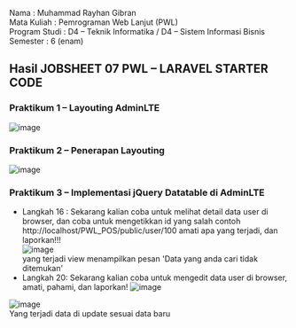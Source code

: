 Nama : Muhammad Rayhan Gibran <br>
Mata Kuliah : Pemrograman Web Lanjut (PWL) <br>
Program Studi : D4 – Teknik Informatika / D4 – Sistem Informasi Bisnis <br>
Semester : 6 (enam)  <br>

## Hasil JOBSHEET 07 PWL – LARAVEL STARTER CODE

### Praktikum 1 – Layouting AdminLTE </br>
![image](https://github.com/gbrn7/PWL_2024/assets/127575934/bfc901d3-10b7-49d1-ae27-8112f24ecb2e) </br>

### Praktikum 2 – Penerapan Layouting </br>
![image](https://github.com/gbrn7/PWL_2024/assets/127575934/a05d71ae-5d26-49a2-8fad-850ec8ce35c5) </br>

### Praktikum 3 – Implementasi jQuery Datatable di AdminLTE </br>
 - Langkah 16 : Sekarang kalian coba untuk melihat detail data user di browser, dan coba untuk 
mengetikkan id yang salah contoh http://localhost/PWL_POS/public/user/100 amati 
apa yang terjadi, dan laporkan!!! </br>
![image](https://github.com/gbrn7/PWL_2024/assets/127575934/52430abc-62b4-4256-8009-a9691ec3eff8) </br>
yang terjadi view menampilkan pesan 'Data yang anda cari tidak ditemukan' </br>
- Langkah 20: Sekarang kalian coba untuk mengedit data user di browser, amati, pahami, dan laporkan!
![image](https://github.com/gbrn7/PWL_2024/assets/127575934/5589f0d6-66dd-4a5d-b977-788bfb5581f6) </br>

![image](https://github.com/gbrn7/PWL_2024/assets/127575934/bd305655-8a21-4b58-a507-cb1f23e14d8b) </br>
Yang terjadi data di update sesuai data baru










    




